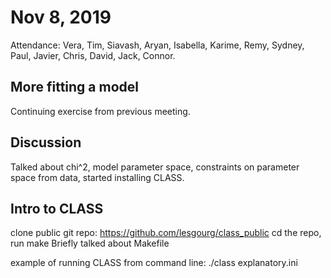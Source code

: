 # Nov 8, 2019

Attendance: Vera, Tim, Siavash, Aryan, Isabella, Karime, Remy, Sydney, Paul, Javier, Chris, David, Jack, Connor. 


## More fitting a model

Continuing exercise from previous meeting. 

## Discussion

Talked about chi^2, model parameter space, constraints on parameter space from data, started installing CLASS.

## Intro to CLASS

clone public git repo: https://github.com/lesgourg/class_public
cd the repo, run make
Briefly talked about Makefile

example of running CLASS from command line:
./class explanatory.ini
